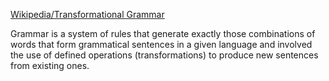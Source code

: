 [Wikipedia/Transformational Grammar](https://en.wikipedia.org/wiki/Transformational_grammar)

Grammar is a system of rules that generate exactly those combinations of words that form grammatical sentences in a given language and involved the use of defined operations (transformations) to produce new sentences from existing ones.